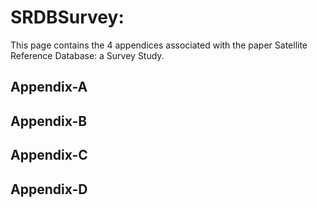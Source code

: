 # SRDBSurvey:
This page contains the 4 appendices associated with the paper Satellite Reference Database: a Survey Study.

## Appendix-A
## Appendix-B
## Appendix-C
## Appendix-D
